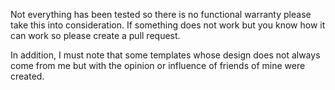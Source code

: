 Not everything has been tested so there is no functional warranty please take this into consideration. 
If something does not work but you know how it can work so please create a pull request.

In addition, I must note that some templates whose design does not always come from me but with the opinion or influence of friends of mine were created.
